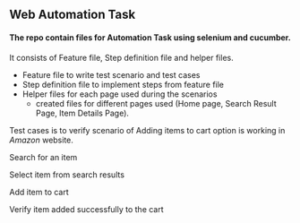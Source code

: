 ## Web Automation Task

#### The repo contain files for Automation Task using selenium and cucumber.

It consists of Feature file, Step definition file and helper files.

* Feature file to write test scenario and test cases 
* Step definition file to implement steps from feature file
* Helper files for each page used during the scenarios
  * created files for different pages used (Home page, Search Result Page, Item Details Page).
  
Test cases is to verify scenario of Adding items to cart option is working in *Amazon* website.

Search for an item 

Select item from search results

Add item to cart 

Verify item added successfully to the cart
